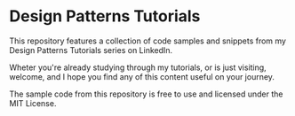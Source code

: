 # Design Patterns Tutorials

This repository features a collection of code samples and snippets from my Design Patterns Tutorials series on LinkedIn.

Wheter you're already studying through my tutorials, or is just visiting, welcome, and I hope you find any of this content useful on your journey.

The sample code from this repository is free to use and licensed under the MIT License.